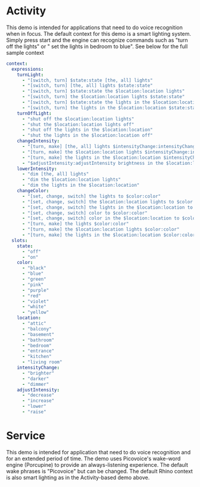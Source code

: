 # Activity

This demo is intended for applications that need to do voice recognition when in focus. The default context for this demo
is a smart lighting system. Simply press start and the engine can recognize commands such as "turn off the lights" or "
set the lights in bedroom to blue". See below for the full sample context

```yaml
context:
  expressions:
    turnLight:
      - "[switch, turn] $state:state [the, all] lights"
      - "[switch, turn] [the, all] lights $state:state"
      - "[switch, turn] $state:state the $location:location lights"
      - "[switch, turn] the $location:location lights $state:state"
      - "[switch, turn] $state:state the lights in the $location:location"
      - "[switch, turn] the lights in the $location:location $state:state"
    turnOffLight:
      - "shut off the $location:location lights"
      - "shut the $location:location lights off"
      - "shut off the lights in the $location:location"
      - "shut the lights in the $location:location off"
    changeIntensity:
      - "[turn, make] [the, all] lights $intensityChange:intensityChange"
      - "[turn, make] the $location:location lights $intensityChange:intensityChange"
      - "[turn, make] the lights in the $location:location $intensityChange:intensityChange"
      - "$adjustIntensity:adjustIntensity brightness in the $location:location"
    lowerIntensity:
      - "dim [the, all] lights"
      - "dim the $location:location lights"
      - "dim the lights in the $location:location"
    changeColor:
      - "[set, change, switch] the lights to $color:color"
      - "[set, change, switch] the $location:location lights to $color:color"
      - "[set, change, switch] the lights in the $location:location to $color:color"
      - "[set, change, switch] color to $color:color"
      - "[set, change, switch] color in the $location:location to $color:color"
      - "[turn, make] the lights $color:color"
      - "[turn, make] the $location:location lights $color:color"
      - "[turn, make] the lights in the $location:location $color:color"
  slots:
    state:
      - "off"
      - "on"
    color:
      - "black"
      - "blue"
      - "green"
      - "pink"
      - "purple"
      - "red"
      - "violet"
      - "white"
      - "yellow"
    location:
      - "attic"
      - "balcony"
      - "basement"
      - "bathroom"
      - "bedroom"
      - "entrance"
      - "kitchen"
      - "living room"
    intensityChange:
      - "brighter"
      - "darker"
      - "dimmer"
    adjustIntensity:
      - "decrease"
      - "increase"
      - "lower"
      - "raise"
``` 

# Service

This demo is intended for application that need to do voice recognition and for an extended period of time. The demo uses
Picovoice's wake-word engine (Porcupine) to provide an always-listening experience. The default wake phrases is "Picovoice"
but can be changed. The default Rhino context is also smart lighting as in the Activity-based demo above.
